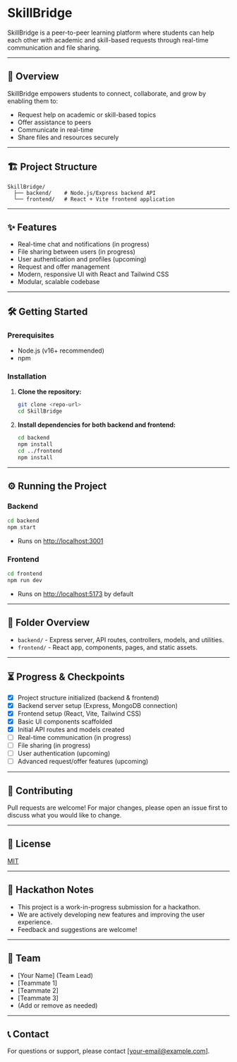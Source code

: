 # SkillBridge

SkillBridge is a peer-to-peer learning platform where students can help each other with academic and skill-based requests through real-time communication and file sharing.

---

## 🚀 Overview

SkillBridge empowers students to connect, collaborate, and grow by enabling them to:
- Request help on academic or skill-based topics
- Offer assistance to peers
- Communicate in real-time
- Share files and resources securely

---

## 🏗️ Project Structure

```
SkillBridge/
  ├── backend/    # Node.js/Express backend API
  └── frontend/   # React + Vite frontend application
```

---

## ✨ Features

- Real-time chat and notifications (in progress)
- File sharing between users (in progress)
- User authentication and profiles (upcoming)
- Request and offer management
- Modern, responsive UI with React and Tailwind CSS
- Modular, scalable codebase

---

## 🛠️ Getting Started

### Prerequisites

- Node.js (v16+ recommended)
- npm

### Installation

1. **Clone the repository:**
   ```bash
   git clone <repo-url>
   cd SkillBridge
   ```

2. **Install dependencies for both backend and frontend:**
   ```bash
   cd backend
   npm install
   cd ../frontend
   npm install
   ```

---

## ⚙️ Running the Project

### Backend

```bash
cd backend
npm start
```
- Runs on [http://localhost:3001](http://localhost:3001)

### Frontend

```bash
cd frontend
npm run dev
```
- Runs on [http://localhost:5173](http://localhost:5173) by default

---

## 📁 Folder Overview

- `backend/` - Express server, API routes, controllers, models, and utilities.
- `frontend/` - React app, components, pages, and static assets.

---

## ⏳ Progress & Checkpoints

- [x] Project structure initialized (backend & frontend)
- [x] Backend server setup (Express, MongoDB connection)
- [x] Frontend setup (React, Vite, Tailwind CSS)
- [x] Basic UI components scaffolded
- [x] Initial API routes and models created
- [ ] Real-time communication (in progress)
- [ ] File sharing (in progress)
- [ ] User authentication (upcoming)
- [ ] Advanced request/offer features (upcoming)

---

## 🤝 Contributing

Pull requests are welcome! For major changes, please open an issue first to discuss what you would like to change.

---

## 📜 License

[MIT](LICENSE)

---

## 🙌 Hackathon Notes

- This project is a work-in-progress submission for a hackathon.
- We are actively developing new features and improving the user experience.
- Feedback and suggestions are welcome!

---

## 👥 Team

- [Your Name] (Team Lead)
- [Teammate 1]
- [Teammate 2]
- [Teammate 3]
- (Add or remove as needed)

---

## 📞 Contact

For questions or support, please contact [your-email@example.com].
